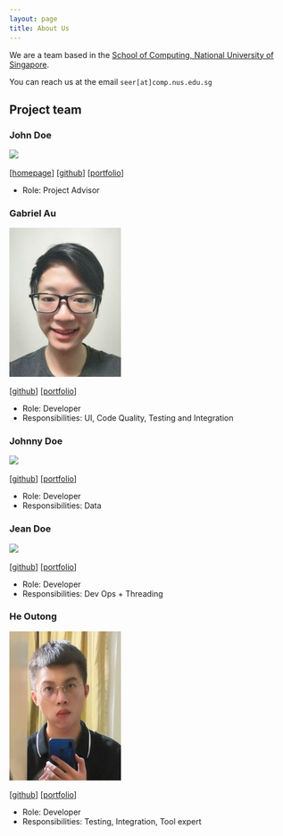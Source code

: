 ```yaml
---
layout: page
title: About Us
---
```


We are a team based in the [School of Computing, National University of Singapore](http://www.comp.nus.edu.sg).

You can reach us at the email `seer[at]comp.nus.edu.sg`

## Project team

### John Doe

<img src="images/johndoe.png" width="200px">

[[homepage](http://www.comp.nus.edu.sg/~damithch)]
[[github](https://github.com/johndoe)]
[[portfolio](team/johndoe.md)]

* Role: Project Advisor

### Gabriel Au

<img src="images/gabau.png" width="200px">

[[github](http://github.com/Gabau)]
[[portfolio](team/gabau.md)]

* Role: Developer
* Responsibilities: UI, Code Quality, Testing and Integration

### Johnny Doe

<img src="images/johndoe.png" width="200px">

[[github](http://github.com/johndoe)] [[portfolio](team/johndoe.md)]

* Role: Developer
* Responsibilities: Data

### Jean Doe

<img src="images/johndoe.png" width="200px">

[[github](http://github.com/johndoe)]
[[portfolio](team/johndoe.md)]

* Role: Developer
* Responsibilities: Dev Ops + Threading

### He Outong

<img src="images/irvinghe000.png" width="200px">

[[github](http://github.com/IrvingHe000)]
[[portfolio](team/outong.md)]

* Role: Developer
* Responsibilities: Testing, Integration, Tool expert
